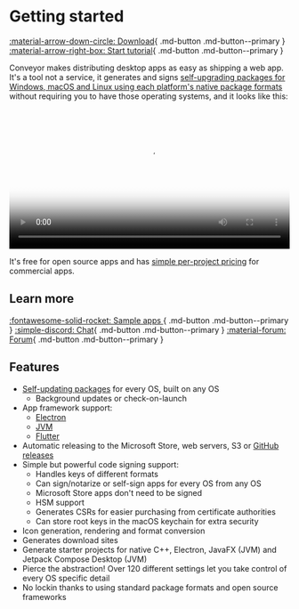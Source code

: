 # Getting started

[ :material-arrow-down-circle: Download](https://downloads.hydraulic.dev/conveyor/download.html){ .md-button .md-button--primary } [ :material-arrow-right-box: Start tutorial](tutorial/new.md){ .md-button .md-button--primary }

Conveyor makes distributing desktop apps as easy as shipping a web app. It's a tool not a service, it generates and signs [self-upgrading packages for Windows, macOS and Linux using each platform's native package formats](outputs.md) without requiring you to have those operating systems, and it looks like this:

<video width="100%" poster="https://conveyor.hydraulic.dev/assets/promo.jpg" controls><source src="https://conveyor.hydraulic.dev/assets/promo.mp4" type="video/mp4"></video>

It's free for open source apps and has [simple per-project pricing](https://www.hydraulic.software/pricing.html) for commercial apps.

## Learn more

[ :fontawesome-solid-rocket: Sample apps ](sample-apps.md){ .md-button .md-button--primary } [ :simple-discord: Chat](https://discord.gg/E87dFeuMFc){ .md-button .md-button--primary } [ :material-forum: Forum](https://github.com/hydraulic-software/conveyor/discussions){ .md-button .md-button--primary }

## Features

* [Self-updating packages](configs/index.md#update-modes) for every OS, built on any OS
    * Background updates or check-on-launch
* App framework support:
    * [Electron](configs/electron.md)
    * [JVM](configs/jvm.md)
    * [Flutter](configs/flutter.md)
* Automatic releasing to the Microsoft Store, web servers, S3 or [GitHub releases](configs/download-pages#publishing-through-github)
* Simple but powerful code signing support:
    * Handles keys of different formats
    * Can sign/notarize or self-sign apps for every OS from any OS
    * Microsoft Store apps don't need to be signed
    * HSM support
    * Generates CSRs for easier purchasing from certificate authorities
    * Can store root keys in the macOS keychain for extra security
* Icon generation, rendering and format conversion
* Generates download sites
* Generate starter projects for native C++, Electron, JavaFX (JVM) and Jetpack Compose Desktop (JVM)
* Pierce the abstraction! Over 120 different settings let you take control of every OS specific detail
* No lockin thanks to using standard package formats and open source frameworks
